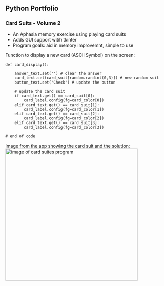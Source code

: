 ## Python Portfolio

### Card Suits - Volume 2
+ An Aphasia memory exercise using playing card suits
+ Adds GUI support witih tkinter
+ Program goals: aid in memory improvemnt, simple to use

Function to display a new card (ASCII Symbol) on the screen:
```
def card_display():

	answer_text.set('') # clear the answer
	card_text.set(card_suit[random.randint(0,3)]) # new random suit
	button_text.set('Check') # update the button

	# update the card suit
	if card_text.get() == card_suit[0]:
		card_label.config(fg=card_color[0])
	elif card_text.get() == card_suit[1]:
		card_label.config(fg=card_color[1])
	elif card_text.get() == card_suit[2]:
		card_label.config(fg=card_color[2])
	elif card_text.get() == card_suit[3]:
		card_label.config(fg=card_color[3])

# end of code
```

Image from the app showing the card suit and the solution:
<img align="center" width="413" alt="image of card suites program" src="https://github.com/user-attachments/assets/e5b657f0-ec74-497d-9361-48ff5de3212e">


